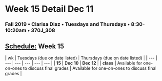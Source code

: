 # Week 15 Detail Dec 11

### Fall 2019 • Clarisa Diaz • Tuesdays and Thursdays • 8:30-10:20am • 370J_308

## [Schedule:](./) Week 15

| wk | Tuesdays \(due on date listed\) | Thursdays \(due on date listed\) |
| --- | --- | --- | --- | --- | --- |
| **15** | **Dec 10** | **Dec 12** |
| **class** |   Available for one-on-ones to discuss final grades |  Available for one-on-ones to discuss final grades |